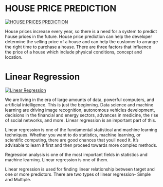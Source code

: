 # HOUSE PRICE PREDICTION

[![HOUSE PRICES PREDICTION](https://www.onthemarket.com/content/wp-content/uploads/2018/01/Housepricepredictions2018fbk.jpg "HOUSE PRICES PREDICTION")](https://www.onthemarket.com/content/wp-content/uploads/2018/01/Housepricepredictions2018fbk.jpg "HOUSE PRICES PREDICTION")

House prices increase every year, so there is a need
for a system to predict house prices in the future. House price
prediction can help the developer determine the selling price of a
house and can help the customer to arrange the right time to
purchase a house. There are three factors that influence the price
of a house which include physical conditions, concept and
location. 

# Linear Regression 

[![Linear Regression](https://qph.fs.quoracdn.net/main-qimg-3b0d7655ac76edf1241f97015ee755b4 "Linear Regression")](https://qph.fs.quoracdn.net/main-qimg-3b0d7655ac76edf1241f97015ee755b4 "Linear Regression")

We are living in the era of large amounts of data, powerful computers, and artificial intelligence. This is just the beginning. Data science and machine learning are driving image recognition, autonomous vehicles development, decisions in the financial and energy sectors, advances in medicine, the rise of social networks, and more. Linear regression is an important part of this.

Linear regression is one of the fundamental statistical and machine learning techniques. Whether you want to do statistics, machine learning, or scientific computing, there are good chances that youll need it. It’s advisable to learn it first and then proceed towards more complex methods.

Regression analysis is one of the most important fields in statistics and machine learning. Linear regression is one of them.

Linear regression is used for finding linear relationship between target and one or more predictors. There are two types of linear regression- Simple and Multiple.
